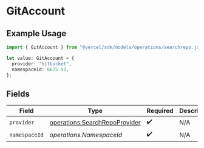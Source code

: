 # GitAccount

## Example Usage

```typescript
import { GitAccount } from "@vercel/sdk/models/operations/searchrepo.js";

let value: GitAccount = {
  provider: "bitbucket",
  namespaceId: 6675.93,
};
```

## Fields

| Field                                                                          | Type                                                                           | Required                                                                       | Description                                                                    |
| ------------------------------------------------------------------------------ | ------------------------------------------------------------------------------ | ------------------------------------------------------------------------------ | ------------------------------------------------------------------------------ |
| `provider`                                                                     | [operations.SearchRepoProvider](../../models/operations/searchrepoprovider.md) | :heavy_check_mark:                                                             | N/A                                                                            |
| `namespaceId`                                                                  | *operations.NamespaceId*                                                       | :heavy_check_mark:                                                             | N/A                                                                            |